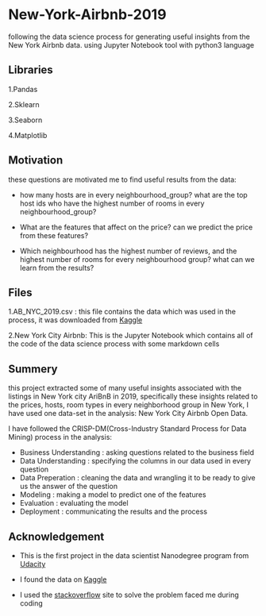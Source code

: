 # New-York-Airbnb-2019
following the data science process for generating useful insights from the New York Airbnb data. using Jupyter Notebook tool with python3 language

## Libraries
1.Pandas

2.Sklearn

3.Seaborn

4.Matplotlib

## Motivation

these questions are motivated me to find useful results from the data:

* how many hosts are in every neighbourhood_group? what are the top host ids who have the highest number of rooms in every      neighbourhood_group?

* What are the features that affect on the price? can we predict the price from these features? 

* Which neighbourhood has the highest number of reviews, and the highest number of rooms for every neighbourhood group? what can we learn from the results?

## Files
1.AB_NYC_2019.csv : this file contains the data which was used in the process, it was downloaded from [Kaggle](https://www.kaggle.com/dgomonov/new-york-city-airbnb-open-data) 

2.New York City Airbnb: This is the Jupyter Notebook which contains all of the code of the data science process with some markdown cells

## Summery

this project extracted some of many useful insights associated with the listings in New York city AriBnB in 2019, specifically these insights related to the prices, hosts, room types in every neighborhood group in New York, I have used one data-set in the analysis: New York City Airbnb Open Data.

I have followed the CRISP-DM(Cross-Industry Standard Process for Data Mining) process in the analysis:

* Business Understanding : asking questions related to the business field
* Data Understanding : specifying the columns in our data used in every question
* Data Preperation :  cleaning the data and wrangling it to be ready to give us the answer of the question
* Modeling :  making a model to predict one of the features 
* Evaluation : evaluating the model
* Deployment : communicating the results and the process





## Acknowledgement
* This is the first project in the data scientist Nanodegree program from [Udacity](https://www.udacity.com)

* I found the data on [Kaggle](https://www.kaggle.com/dgomonov/new-york-city-airbnb-open-data)

* I used the [stackoverflow](https://stackoverflow.com) site to solve the problem faced me during coding


